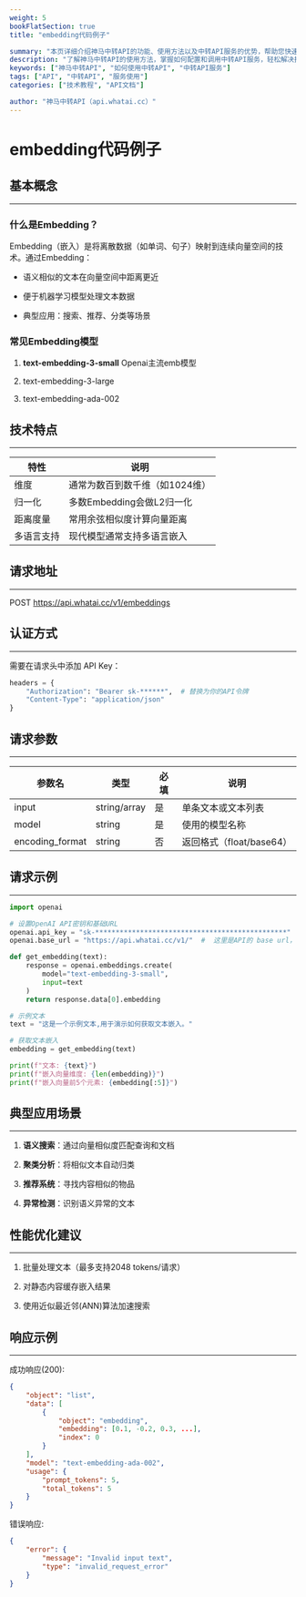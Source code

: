 ```yaml
---
weight: 5
bookFlatSection: true
title: "embedding代码例子"

summary: "本页详细介绍神马中转API的功能、使用方法以及中转API服务的优势，帮助您快速上手并提升效率。"
description: "了解神马中转API的使用方法，掌握如何配置和调用中转API服务，轻松解决接口调用难题。"
keywords: ["神马中转API", "如何使用中转API", "中转API服务"]
tags: ["API", "中转API", "服务使用"]
categories: ["技术教程", "API文档"]

author: "神马中转API（api.whatai.cc）"
---
```


# embedding代码例子


## **基本概念**


---------------------------------------------------------------------------------------------------------------------------------------------------------------------

### **什么是Embedding？**


Embedding（嵌入）是将离散数据（如单词、句子）映射到连续向量空间的技术。通过Embedding：

*   语义相似的文本在向量空间中距离更近

*   便于机器学习模型处理文本数据

*   典型应用：搜索、推荐、分类等场景

### **常见Embedding模型**


1.   **text-embedding-3-small** Openai主流emb模型

2.   text-embedding-3-large

3.   text-embedding-ada-002

## **技术特点**

---------------------------------------------------------------------------------------------------------------------------------------------------------------------

| **特性** | **说明** |
| --- | --- |
| 维度 | 通常为数百到数千维（如1024维） |
| 归一化 | 多数Embedding会做L2归一化 |
| 距离度量 | 常用余弦相似度计算向量距离 |
| 多语言支持 | 现代模型通常支持多语言嵌入 |

## **请求地址**

---------------------------------------------------------------------------------------------------------------------------------------------------------------------

POST https://api.whatai.cc/v1/embeddings

## **认证方式**

---------------------------------------------------------------------------------------------------------------------------------------------------------------------

需要在请求头中添加 API Key：

```python
headers = {
    "Authorization": "Bearer sk-******",  # 替换为你的API令牌
    "Content-Type": "application/json"
}
```


## **请求参数**

---------------------------------------------------------------------------------------------------------------------------------------------------------------------

| **参数名** | **类型** | **必填** | **说明** |
| --- | --- | --- | --- |
| input | string/array | 是 | 单条文本或文本列表 |
| model | string | 是 | 使用的模型名称 |
| encoding_format | string | 否 | 返回格式（float/base64） |

## **请求示例**

----------------------------------------------------------------------------------------------------------------------------------------------------------------------

```python
import openai

# 设置OpenAI API密钥和基础URL
openai.api_key = "sk-***********************************************"  # 替换为你的 key
openai.base_url = "https://api.whatai.cc/v1/"  #  这里是API的 base url，注意这里v1后面需要/，最后的 / 很容易漏掉。

def get_embedding(text):
    response = openai.embeddings.create(
        model="text-embedding-3-small",
        input=text
    )
    return response.data[0].embedding

# 示例文本
text = "这是一个示例文本,用于演示如何获取文本嵌入。"

# 获取文本嵌入
embedding = get_embedding(text)

print(f"文本: {text}")
print(f"嵌入向量维度: {len(embedding)}")
print(f"嵌入向量前5个元素: {embedding[:5]}")

```

## **典型应用场景**

------------------------------------------------------------------------------------------------------------------------------------------------------------------------------------------

1.   **语义搜索**：通过向量相似度匹配查询和文档

2.   **聚类分析**：将相似文本自动归类

3.   **推荐系统**：寻找内容相似的物品

4.   **异常检测**：识别语义异常的文本

## **性能优化建议**

------------------------------------------------------------------------------------------------------------------------------------------------------------------------------------------

1.   批量处理文本（最多支持2048 tokens/请求）

2.   对静态内容缓存嵌入结果

3.   使用近似最近邻(ANN)算法加速搜索

## **响应示例**

----------------------------------------------------------------------------------------------------------------------------------------------------------------------

成功响应(200):

```json
{
    "object": "list",
    "data": [
        {
            "object": "embedding",
            "embedding": [0.1, -0.2, 0.3, ...],
            "index": 0
        }
    ],
    "model": "text-embedding-ada-002",
    "usage": {
        "prompt_tokens": 5,
        "total_tokens": 5
    }
}
```

错误响应:

```json
{
    "error": {
        "message": "Invalid input text",
        "type": "invalid_request_error"
    }
}
```
